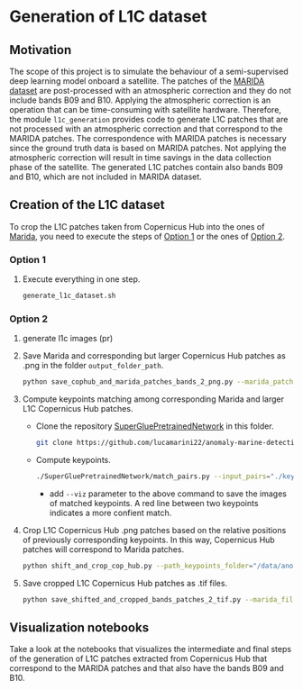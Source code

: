 # Generation of L1C dataset

## Motivation
The scope of this project is to simulate the behaviour of a semi-supervised deep learning model onboard a satellite. The patches of the [MARIDA dataset](https://marine-debris.github.io/index.html) are post-processed with an atmospheric correction and they do not include bands B09 and B10. Applying the atmospheric correction is an operation that can be time-consuming with satellite hardware. Therefore, the module `l1c_generation` provides code to generate L1C patches that are not processed with an atmospheric correction and that correspond to the MARIDA patches. The correspondence with MARIDA patches is necessary since the ground truth data is based on MARIDA patches. Not applying the atmospheric correction will result in time savings in the data collection phase of the satellite. The generated L1C patches contain also bands B09 and B10, which are not included in MARIDA dataset.

## Creation of the L1C dataset
To crop the L1C patches taken from Copernicus Hub into the ones of [Marida](https://marine-debris.github.io/index.html), you need to execute the steps of [Option 1](https://github.com/lucamarini22/anomaly-marine-detection/src/l1c_generation#option-1) or the ones of [Option 2](https://github.com/lucamarini22/anomaly-marine-detection/src/l1c_generation#option-2).
### Option 1
1. Execute everything in one step.
    ```sh 
    generate_l1c_dataset.sh
    ```

### Option 2


1. generate l1c images (pr)

2. Save Marida and corresponding but larger Copernicus Hub patches as .png in the folder `output_folder_path`.
    ```sh
    python save_cophub_and_marida_patches_bands_2_png.py --marida_patches_path="/data/anomaly-marine-detection/data/patches/" --cop_hub_patches_path="/data/pyraws_luca/pyraws/generate_l1c/l1c_images" --pairs_file_path="/data/anomaly-marine-detection/src/l1c_generation/keypoints_pairs/cop_hub_marida_pairs.txt" --output_folder_path="/data/anomaly-marine-detection/data/l1c_copernicus_hub/images_before_keypoint_matching/"
    ```
3. Compute keypoints matching among corresponding Marida and larger L1C Copernicus Hub patches.
    * Clone the repository [SuperGluePretrainedNetwork](https://github.com/magicleap/SuperGluePretrainedNetwork) in this folder.
      ```sh
      git clone https://github.com/lucamarini22/anomaly-marine-detection.git
      ```
    * Compute keypoints.
      ```sh
      ./SuperGluePretrainedNetwork/match_pairs.py --input_pairs="./keypoints_pairs/cop_hub_marida_pairs.txt" --input_dir="/data/anomaly-marine-detection/data/l1c_copernicus_hub/images_before_keypoint_matching" --output_dir="./keypoints_pairs" --resize=-1 --superglue="outdoor" --max_keypoints=1024 --keypoint_threshold=0.015 --nms_radius=4 --match_threshold=0.75
      ```
      * add `--viz` parameter to the above command to save the images of matched keypoints. A red line between two keypoints indicates a more confient match.

4. Crop L1C Copernicus Hub .png patches based on the relative positions of previously corresponding keypoints. In this way, Copernicus Hub patches will correspond to Marida patches.
    ```sh
    python shift_and_crop_cop_hub.py --path_keypoints_folder="/data/anomaly-marine-detection/src/l1c_generation/keypoints_pairs" --cop_hub_png_input_imgs_path="/data/anomaly-marine-detection/data/l1c_copernicus_hub/images_before_keypoint_matching/" --cop_hub_png_output_imgs_path="/data/anomaly-marine-detection/data/l1c_copernicus_hub/images_after_keypoint_matching/"
    ```

5. Save cropped L1C Copernicus Hub patches as .tif files.
    ```sh
    python save_shifted_and_cropped_bands_patches_2_tif.py --marida_file_path="/data/anomaly-marine-detection/data/patches/S2_1-12-19_48MYU/S2_1-12-19_48MYU_0.tif" --bands_images_folder_path="/data/anomaly-marine-detection/data/l1c_copernicus_hub/images_after_keypoint_matching" --out_folder_tif="/data/anomaly-marine-detection/data/l1c_copernicus_hub/tif_final"
    ```


## Visualization notebooks

Take a look at the notebooks that visualizes the intermediate and final steps of the generation of L1C patches extracted from Copernicus Hub that correspond to the MARIDA patches and that also have the bands B09 and B10.